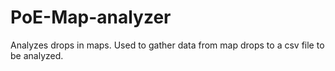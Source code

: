 # PoE-Map-analyzer
Analyzes drops in maps.
Used to gather data from map drops to a csv file to be analyzed.
